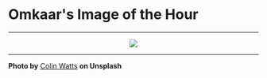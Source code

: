 # Omkaar's Image of the Hour

---

<div align="center">

<a href="https://unsplash.com/photos/lupine-field-in-bloom-leads-to-a-monument-UnbrEiHyuuo">
  <img src="https://images.unsplash.com/photo-1750779941284-09ee2d6a619c?crop=entropy&cs=tinysrgb&fit=max&fm=jpg&ixid=M3w3NjA2Nzh8MHwxfHJhbmRvbXx8fHx8fHx8fDE3NTM5NjY4MDB8&ixlib=rb-4.1.0&q=80&w=1080" style="max-width:100%; height:auto;">
</a>



</div>

---

**Photo by** [Colin Watts](https://unsplash.com/@colinwatts) **on Unsplash**
